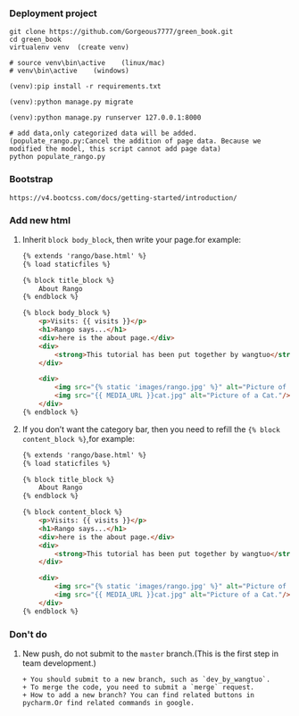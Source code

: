 ### Deployment project
```shell
git clone https://github.com/Gorgeous7777/green_book.git
cd green_book
virtualenv venv  (create venv)

# source venv\bin\active    (linux/mac)
# venv\bin\active    (windows)

(venv):pip install -r requirements.txt

(venv):python manage.py migrate

(venv):python manage.py runserver 127.0.0.1:8000

# add data,only categorized data will be added. (populate_rango.py:Cancel the addition of page data. Because we modified the model, this script cannot add page data)
python populate_rango.py
```

### Bootstrap
```shell
https://v4.bootcss.com/docs/getting-started/introduction/
```

### Add new html
1. Inherit `block body_block`, then write your page.for example:
    ```html
    {% extends 'rango/base.html' %}
    {% load staticfiles %}
    
    {% block title_block %}
        About Rango
    {% endblock %}
    
    {% block body_block %}
        <p>Visits: {{ visits }}</p>
        <h1>Rango says...</h1>
        <div>here is the about page.</div>
        <div>
            <strong>This tutorial has been put together by wangtuo</strong><br/>
        </div>
    
        <div>
            <img src="{% static 'images/rango.jpg' %}" alt="Picture of Rango"/>
            <img src="{{ MEDIA_URL }}cat.jpg" alt="Picture of a Cat."/>
        </div>
    {% endblock %}
    ```
2. If you don’t want the category bar, then you need to refill the `{% block content_block %}`,for example:
    ```html
    {% extends 'rango/base.html' %}
    {% load staticfiles %}
    
    {% block title_block %}
        About Rango
    {% endblock %}
    
    {% block content_block %}
        <p>Visits: {{ visits }}</p>
        <h1>Rango says...</h1>
        <div>here is the about page.</div>
        <div>
            <strong>This tutorial has been put together by wangtuo</strong><br/>
        </div>
    
        <div>
            <img src="{% static 'images/rango.jpg' %}" alt="Picture of Rango"/>
            <img src="{{ MEDIA_URL }}cat.jpg" alt="Picture of a Cat."/>
        </div>
    {% endblock %}
    ```
    
### Don't do
1. New push, do not submit to the `master` branch.(This is the first step in team development.)
    ```shell
    + You should submit to a new branch, such as `dev_by_wangtuo`.
    + To merge the code, you need to submit a `merge` request.
    + How to add a new branch? You can find related buttons in pycharm.Or find related commands in google.
    ```